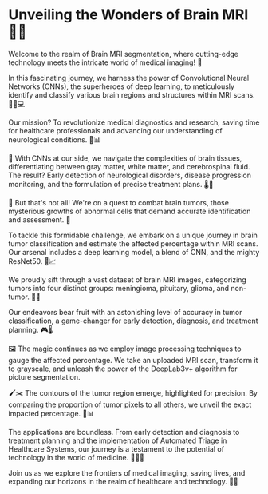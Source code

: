 # Unveiling the Wonders of Brain MRI 🧠🌟

Welcome to the realm of Brain MRI segmentation, where cutting-edge technology meets the intricate world of medical imaging! 📸

In this fascinating journey, we harness the power of Convolutional Neural Networks (CNNs), the superheroes of deep learning, to meticulously identify and classify various brain regions and structures within MRI scans. 🦸‍♂️💻

Our mission? To revolutionize medical diagnostics and research, saving time for healthcare professionals and advancing our understanding of neurological conditions. 🏥📊

🌌 With CNNs at our side, we navigate the complexities of brain tissues, differentiating between gray matter, white matter, and cerebrospinal fluid. The result? Early detection of neurological disorders, disease progression monitoring, and the formulation of precise treatment plans. 🌡️🧪

🧲 But that's not all! We're on a quest to combat brain tumors, those mysterious growths of abnormal cells that demand accurate identification and assessment. 🦠

To tackle this formidable challenge, we embark on a unique journey in brain tumor classification and estimate the affected percentage within MRI scans. Our arsenal includes a deep learning model, a blend of CNN, and the mighty ResNet50. 🤖📈

We proudly sift through a vast dataset of brain MRI images, categorizing tumors into four distinct groups: meningioma, pituitary, glioma, and non-tumor. 🧬📝

Our endeavors bear fruit with an astonishing level of accuracy in tumor classification, a game-changer for early detection, diagnosis, and treatment planning. 🎮🌡️

🖼️ The magic continues as we employ image processing techniques to gauge the affected percentage. We take an uploaded MRI scan, transform it to grayscale, and unleash the power of the DeepLab3v+ algorithm for picture segmentation.

🖌️✂️ The contours of the tumor region emerge, highlighted for precision. By comparing the proportion of tumor pixels to all others, we unveil the exact impacted percentage. 💯📊

The applications are boundless. From early detection and diagnosis to treatment planning and the implementation of Automated Triage in Healthcare Systems, our journey is a testament to the potential of technology in the world of medicine. 🏥🚀🌐

Join us as we explore the frontiers of medical imaging, saving lives, and expanding our horizons in the realm of healthcare and technology. 🌠🧠
